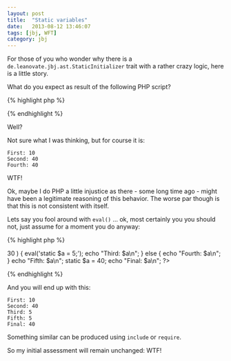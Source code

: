 ```yaml
---
layout: post
title:  "Static variables"
date:   2013-08-12 13:46:07
tags: [jbj, WFT]
category: jbj
---
```


For those of you who wonder why there is a `de.leanovate.jbj.ast.StaticInitializer` trait with a rather crazy logic, here is a little story.

What do you expect as result of the following PHP script?

{% highlight php %}
<?php
$a = 10;
echo "First: $a\n";

static $a = 20;
echo "Second: $a\n";

if ( $a < 35 ) {
	static $a = 30;
	echo "Third: $a\n";
} else {
	static $a = 40;	
	echo "Fourth: $a\n";
}
?>
{% endhighlight %}

Well?

Not sure what I was thinking, but for course it is:

~~~
First: 10
Second: 40
Fourth: 40
~~~

WTF!

Ok, maybe I do PHP a little injustice as there - some long time ago - might have been a legitimate reasoning of this behavior. The worse par though is that this is not consistent with itself.

Lets say you fool around with `eval()` ... ok, most certainly you you should not, just assume for a moment you do anyway:

{% highlight php %}
<?php
$a = 10;
echo "First: $a\n";

static $a = 20;
echo "Second: $a\n";

if ( $a > 30 ) {
	eval('static $a = 5;');
	echo "Third: $a\n";
} else {
	echo "Fourth: $a\n";
}
echo "Fifth: $a\n";
static $a = 40;	
echo "Final: $a\n";
?>
{% endhighlight %}

And you will end up with this:

~~~
First: 10
Second: 40
Third: 5
Fifth: 5
Final: 40
~~~
 
Something similar can be produced using `include` or `require`.

 So my initial assessment will remain unchanged: WTF!
